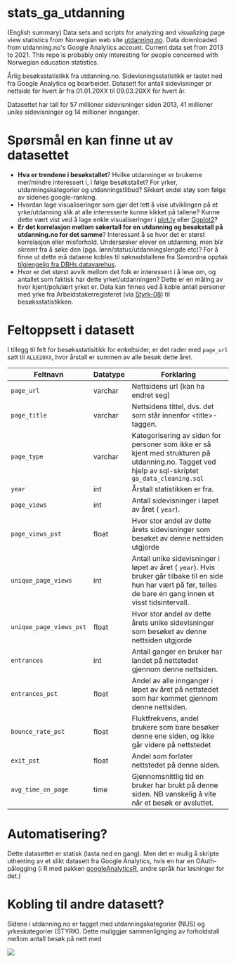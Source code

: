 # stats\_ga\_utdanning

(English summary) Data sets and scripts for analyzing and visualizing page view statistics from Norwegian web site [utdanning.no](https://utdanning.no/tema/om_utdanning.no/about_utdanning.no). Data downloaded from utdanning.no's Google Analytics account. Current data set from 2013 to 2021. This repo is probably only interesting for people concerned with Norwegian education statistics. 

Årlig besøksstatistikk fra utdanning.no. Sidevisningsstatistikk er lastet ned fra Google Analytics og bearbeidet. Datasett for antall sidevisninger pr nettside for hvert år fra 01.01.20XX til 09.03.20XX for hvert år. 

Datasettet har tall for 57 millioner sidevisninger siden 2013, 41 millioner unike sidevisninger og 14 millioner innganger. 

# Spørsmål en kan finne ut av datasettet 

*   **Hva er trendene i besøkstallet**? Hvilke utdanninger er brukerne mer/mindre interessert i, i følge besøkstallet? For yrker, utdanningskategorier og utdanningstilbud? Sikkert endel støy som følge av sidenes google-ranking.
*   Hvordan lage visualiseringer som gjør det lett å vise utviklingen pǻ et yrke/utdanning slik at alle interesserte kunne kikket på tallene? Kunne dette vært vist ved å lage enkle visualiseringer i [plot.ly](https://plotly.com/r/) eller [Ggplot2](https://ggplot2.tidyverse.org/)?
*   **Er det korrelasjon mellom søkertall for en utdanning og besøkstall på utdanning.no for det samme**? Interessant å se hvor det er størst korrelasjon eller misforhold. Undersøsker elever en utdanning, men blir skremt fra å søke den (pga. lønn/status/utdanningslengde etc)? For å finne ut dette må dataene kobles til søknadstallene fra Samordna opptak [tilgjengelig fra DBHs datavarehus](https://dbh.nsd.uib.no/statistikk/rapport.action?visningId=132&visKode=false&admdebug=false&columns=arstall&index=1&formel=294&hier=insttype!9!instkode!9!fakkode!9!ufakkode!9!progkode&sti=&param=arstall%3D2021!8!2020!8!2019!9!dep_id%3D1!9!nivakode%3DB3!8!B4!8!HK!8!YU!8!AR!8!LN!8!M2!8!ME!8!MX!8!HN!8!M5!8!PR). 
*   Hvor er det størst avvik mellom det folk er interessert i å lese om, og antallet som faktisk har dette yrket/utdanningen? Dette er en måling av hvor kjent/polulært yrket er. Data kan finnes ved å koble antall personer med yrke fra Arbeidstakerregisteret (via [Styrk-08](https://www.ssb.no/klass/klassifikasjoner/7)) til besøksstatistikken. 

# Feltoppsett i datasett

I tillegg til felt for besøksstatisitikk for enkeltsider, er det rader med `page_url` satt til `ALLE20XX`, hvor årstall er summen av alle besøk dette året. 

| Feltnavn | Datatype | Forklaring |
| --- | --- | --- |
| `page_url` | varchar | Nettsidens url (kan ha endret seg) |
| `page_title` | varchar | Nettsidens tittel, dvs. det som står innenfor \<title>-taggen. |
| `page_type` | varchar | Kategorisering av siden for personer som ikke er så kjent med strukturen på utdanning.no. Tagget ved hjelp av sql-skriptet `ga_data_cleaning.sql` |
| `year` | int | Årstall statistikken er fra. |
| `page_views` | int | Antall sidevisninger i løpet av året ( `year`). |
| `page_views_pst` | float | Hvor stor andel av dette årets sidevisninger som besøket av denne nettsiden utgjorde |
| `unique_page_views` | int | Antall unike sidevisninger i løpet av året ( `year`). Hvis bruker går tilbake til en side hun har vært på før, telles de bare én gang innen et visst tidsintervall. |
| `unique_page_views_pst` | float | Hvor stor andel av dette årets unike sidevisninger som besøket av denne nettsiden utgjorde |
| `entrances` | int | Antall ganger en bruker har landet på nettstedet gjennom denne nettsiden. |
| `entrances_pst` | float | Andel av alle innganger i løpet av året på nettstedet som har kommet gjennom denne nettsiden. |
| `bounce_rate_pst` | float | Fluktfrekvens, andel brukere som bare besøker denne ene siden, og ikke går videre på nettstedet |
| `exit_pst` | float | Andel som forlater nettstedet på denne siden. |
| `avg_time_on_page` | time | Gjennomsnittlig tid en bruker har brukt på denne siden. NB vanskelig å vite når et besøk er avsluttet. |

# Automatisering?

Dette datasettet er statisk (lasta ned en gang). Men det er mulig å skripte uthenting av et slikt datasett fra Google Analytics, hvis en har en OAuth-pålogging (i R med pakken [googleAnalyticsR](https://code.markedmondson.me/googleAnalyticsR/), andre språk har løsninger for det.)

# Kobling til andre datasett?

Sidene i utdanning.no er tagget med utdanningskategorier (NUS) og yrkeskategorier (STYRK). Dette muliggjør sammenlignging av forholdstall mellom antall besøk på nett med 

![](https://user-images.githubusercontent.com/911226/115392053-70ac0500-a1e0-11eb-9a78-8ea75d7b90de.jpg)
